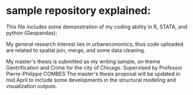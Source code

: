 # sample repository explained: 
This file includes some demonstration of my coding ability in R, STATA, and python (Geopandas);

My general research interest lies in urbaneconomics, thus code uploaded are related to spatial join, merge, and some data cleaning.

My master's thesis is submitted as my writing sample, on theme Gentrification and Crime for the city of Chicago. Supervised by Professor Pierre-Philippe COMBES
The master's thesis proposal will be updated in mid.April to include some developments in the structural modeling and visualization outputs. 

